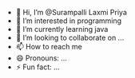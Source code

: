 - 👋 Hi, I’m @Surampalli Laxmi Priya
- 👀 I’m interested in programming 
- 🌱 I’m currently learning java
- 💞️ I’m looking to collaborate on ...
- 📫 How to reach me 
- 😄 Pronouns: ...
- ⚡ Fun fact: ...

<!---
SurampalliPriya17/SurampalliPriya17 is a ✨ special ✨ repository because its `README.md` (this file) appears on your GitHub profile.
You can click the Preview link to take a look at your changes.
--->
